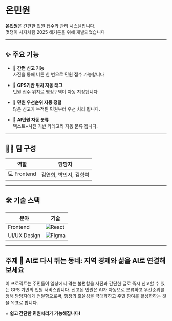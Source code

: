

# 온민원

**온민원**은 간편한 민원 접수와 관리 시스템입니다.  
멋쟁이 사자처럼 2025 해커톤을 위해 개발되었습니다

---

## ✨ 주요 기능

- 📝 **간편 신고 기능**  
  사진을 통해 버튼 한 번으로 민원 접수 가능합니다

- 🏁 **GPS기반 위치 자동 태그**  
  민원 접수 위치로 행정구역이 자동 지정됩니다

- 📢 **민원 우선순위 자동 정렬**  
  많은 신고가 누적된 민원부터 우선 처리 됩니다.

- 🤖 **AI민원 자동 분류**  
  텍스트+사진 기반 카테고리 자동 분류 됩니다.

---

## 👩‍💻 팀 구성

| 역할       | 담당자           |
|------------|------------------|
| 💻 Frontend | 김연희, 박민지, 김형석  |

---

## 🛠️ 기술 스택

| 분야       | 기술           |
|------------|----------------|
| Frontend | ![React](https://img.shields.io/badge/-React-61DAFB?style=flat&logo=react&logoColor=black)|
| UI/UX Design     | ![Figma](https://img.shields.io/badge/-Figma-F24E1E?style=flat&logo=figma&logoColor=white)|

---

## 주제 🚀 AI로 다시 뛰는 동네: 지역 경제와 삶을 AI로 연결해보세요
이 프로젝트는 주민들이 일상에서 겪는 불편함을 사진과 간단한 글로 즉시 신고할 수 있는 GPS 기반의 민원 서비스입니다. 신고된 민원은 AI가 자동으로 분류하고 우선순위를 정해 담당자에게 전달함으로써, 행정의 효율성을 극대화하고 주민 참여를 활성화하는 것을 목표로 합니다.






⭐ **쉽고 간단한 민원처리가 가능해집니다!**
